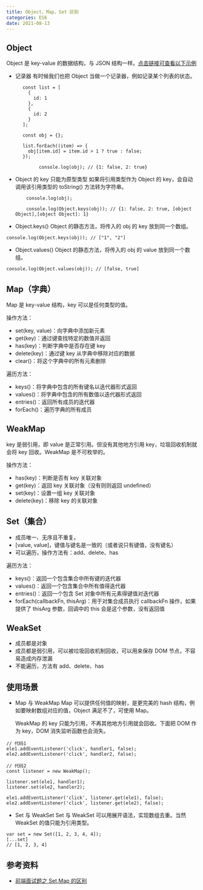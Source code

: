 ```yaml
---
title: Object，Map，Set 区别
categories: ES6
date: 2021-08-13
---
```


## Object

Object 是 key-value 的数据结构，与 JSON 结构一样。[点击链接可查看以下示例](https://codesandbox.io/s/object-nku94?file=/index.html:659-691)

- 记录器
  有时候我们也把 Object 当做一个记录器，例如记录某个列表的状态。

```
      const list = [
        {
          id: 1
        },
        {
          id: 2
        }
      ];

      const obj = {};

      list.forEach((item) => {
        obj[item.id] = item.id > 1 ? true : false;
      });

			console.log(obj); // {1: false, 2: true}
```

<!-- more -->

- Object 的 key 只能为原型类型
  如果将引用类型作为 Object 的 key，会自动调用该引用类型的 toString() 方法转为字符串。

  ```
      console.log(obj);

      console.log(Object.keys(obj)); // {1: false, 2: true, [object Object],[object Object]: 1}

  ```

- Object.keys()
  Object 的静态方法，将传入的 obj 的 key 放到同一个数组。

```
console.log(Object.keys(obj)); // ["1", "2"]
```

- Object.values()
  Object 的静态方法，将传入的 obj 的 value 放到同一个数组。

```
console.log(Object.values(obj)); // [false, true]
```

## Map（字典）

Map 是 key-value 结构，key 可以是任何类型的值。

操作方法：

- set(key, value)：向字典中添加新元素
- get(key)：通过键查找特定的数值并返回
- has(key)：判断字典中是否存在键 key
- delete(key)：通过键 key 从字典中移除对应的数据
- clear()：将这个字典中的所有元素删除

遍历方法：

- keys()：将字典中包含的所有键名以迭代器形式返回
- values()：将字典中包含的所有数值以迭代器形式返回
- entries()：返回所有成员的迭代器
- forEach()：遍历字典的所有成员

## WeakMap

key 是弱引用，即 value 是正常引用。但没有其他地方引用 key，垃圾回收机制就会将 key 回收。WeakMap 是不可枚举的。

操作方法：

- has(key)：判断是否有 key 关联对象
- get(key)：返回 key 关联对象（没有则则返回 undefined）
- set(key)：设置一组 key 关联对象
- delete(key)：移除 key 的关联对象

## Set（集合）

- 成员唯一、无序且不重复。
- [value, value]，键值与键名是一致的（或者说只有键值，没有键名）
- 可以遍历，操作方法有：add、delete、has

遍历方法：

- keys()：返回一个包含集合中所有键的迭代器
- values()：返回一个包含集合中所有值得迭代器
- entries()：返回一个包含 Set 对象中所有元素得键值对迭代器
- forEach(callbackFn, thisArg)：用于对集合成员执行 callbackFn 操作，如果提供了 thisArg 参数，回调中的 this 会是这个参数，没有返回值

## WeakSet

- 成员都是对象
- 成员都是弱引用，可以被垃圾回收机制回收，可以用来保存 DOM 节点，不容易造成内存泄漏
- 不能遍历，方法有 add、delete、has

## 使用场景

- Map 与 WeakMap
  Map 可以提供任何值的映射，是更完美的 hash 结构，例如要映射数组对应的值，Object 满足不了，可使用 Map。

  WeakMap 的 key 只能为引用，不再其他地方引用就会回收。下面把 DOM 作为 key，DOM 消失监听函数也会消失。

```
// 代码1
ele1.addEventListener('click', handler1, false);
ele2.addEventListener('click', handler2, false);

// 代码2
const listener = new WeakMap();

listener.set(ele1, handler1);
listener.set(ele2, handler2);

ele1.addEventListener('click', listener.get(ele1), false);
ele2.addEventListener('click', listener.get(ele2), false);
```

- Set 与 WeakSet
  Set 与 WeakSet 可以用展开语法，实现数组去重。当然 WeakSet 的值只能为引用类型。

```
var set = new Set([1, 2, 3, 4, 4]);
[...set]
// [1, 2, 3, 4]
```

## 参考资料

- [前端面试题之 Set,Map 的区别](https://zhuanlan.zhihu.com/p/81234278)
